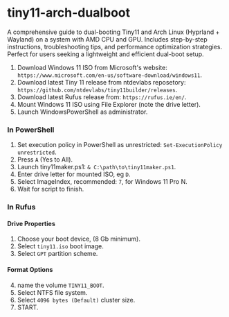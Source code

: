 # tiny11-arch-dualboot
A comprehensive guide to dual-booting Tiny11 and Arch Linux (Hyprland + Wayland) on a system with AMD CPU and GPU. Includes step-by-step instructions, troubleshooting tips, and performance optimization strategies. Perfect for users seeking a lightweight and efficient dual-boot setup.

1. Download Windows 11 ISO from Microsoft's website: `https://www.microsoft.com/en-us/software-download/windows11`.
2. Download latest Tiny 11 release from ntdevlabs reposetory: `https://github.com/ntdevlabs/tiny11builder/releases`.
3. Download latest Rufus release from: `https://rufus.ie/en/`.
4. Mount Windows 11 ISO using File Explorer (note the drive letter).
5. Launch WindowsPowerShell as administrator.

### In PowerShell 
1. Set execution policy in PowerShell as unrestricted: `Set-ExecutionPolicy unrestricted`.
2. Press `A` (Yes to All).
3. Launch tiny11maker.ps1: `& C:\path\to\tiny11maker.ps1`.
4. Enter drive letter for mounted ISO, eg `D`.
5. Select ImageIndex, recommended: `7`, for Windows 11 Pro N.
6. Wait for script to finish.

### In Rufus
#### Drive Properties
1. Choose your boot device, (8 Gb minimum).
2. Select `tiny11.iso` boot image.
3. Select `GPT` partition scheme.

#### Format Options

4. name the volume `TINY11_BOOT`.
5. Select NTFS file system.
6. Select `4096 bytes (Default)` cluster size.
7. START.
